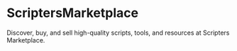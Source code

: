 # ScriptersMarketplace
Discover, buy, and sell high-quality scripts, tools, and resources at Scripters Marketplace. 
